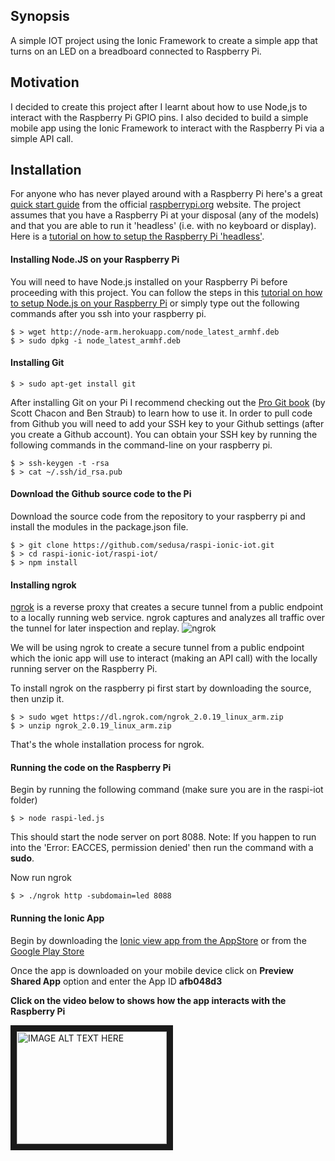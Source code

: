 ## Synopsis
A simple IOT project using the Ionic Framework to create a simple app that turns on an LED on a breadboard connected to Raspberry Pi.

## Motivation
I decided to create this project after I learnt about how to use Node,js to interact with the Raspberry Pi GPIO pins.  I also decided to build a simple mobile app using the Ionic Framework to interact with the Raspberry Pi via a simple API call.

## Installation
For anyone who has never played around with a Raspberry Pi here's a great <a href="https://www.raspberrypi.org/wp-content/uploads/2012/04/quick-start-guide-v2_1.pdf" target="_blank">quick start guide</a> from the official <a href="https://www.raspberrypi.org/" target="_blank">raspberrypi.org</a> website.
The project assumes that you have a Raspberry Pi at your disposal (any of the models) and that you are able to run it 'headless' (i.e. with no keyboard or display).  Here is a <a href="https://www.raspberrypi.org/forums/viewtopic.php?f=91&t=74176" target="_blank">tutorial on how to setup the Raspberry Pi 'headless'</a>.

#### Installing Node.JS on your Raspberry Pi
You will need to have Node.js installed on your Raspberry Pi before proceeding with this project.  You can follow the steps in this <a href="http://weworkweplay.com/play/raspberry-pi-nodejs/" target="_blank">tutorial on how to setup Node.js on your Raspberry Pi</a> or simply type out the following commands after you ssh into your raspberry pi.
```
$ > wget http://node-arm.herokuapp.com/node_latest_armhf.deb
$ > sudo dpkg -i node_latest_armhf.deb
```

#### Installing Git
```
$ > sudo apt-get install git
```
After installing Git on your Pi I recommend checking out the <a href="http://git-scm.com/book/en/v2" target="_blank">Pro Git book</a> (by Scott Chacon and Ben Straub) to learn how to use it.
In order to pull code from Github you will need to add your SSH key to your Github settings (after you create a Github account).  You can obtain your SSH key by running the following commands in the command-line on your raspberry pi.
```
$ > ssh-keygen -t -rsa  
$ > cat ~/.ssh/id_rsa.pub
```

#### Download the Github source code to the Pi
Download the source code from the repository to your raspberry pi and install the modules in the package.json file.
```
$ > git clone https://github.com/sedusa/raspi-ionic-iot.git
$ > cd raspi-ionic-iot/raspi-iot/
$ > npm install 
```

#### Installing ngrok
<a href="https://ngrok.com/" traget="_blank">ngrok</a> is a reverse proxy that creates a secure tunnel from a public endpoint to a locally running web service. ngrok captures and analyzes all traffic over the tunnel for later inspection and replay.
![ngrok](http://res.cloudinary.com/drsedusa/image/upload/v1441640018/ngrok_tdkroh.png)

We will be using ngrok to create a secure tunnel from a public endpoint which the ionic app will use to interact (making an API call) with the locally running server on the Raspberry Pi.

To install ngrok on the raspberry pi first start by downloading the source, then unzip it.
```
$ > sudo wget https://dl.ngrok.com/ngrok_2.0.19_linux_arm.zip
$ > unzip ngrok_2.0.19_linux_arm.zip
```
That's the whole installation process for ngrok.

#### Running the code on the Raspberry Pi
Begin by running the following command (make sure you are in the raspi-iot folder)
```
$ > node raspi-led.js
```
This should start the node server on port 8088.  Note: If you happen to run into the 'Error: EACCES, permission denied' then run the command with a **sudo**.

Now run ngrok
```
$ > ./ngrok http -subdomain=led 8088
```

#### Running the Ionic App
Begin by downloading the <a href="https://itunes.apple.com/us/app/ionic-view/id849930087?mt=8" target="_blank">Ionic view app from the AppStore</a> or from the <a href="https://play.google.com/store/apps/details?id=com.ionic.viewapp&hl=en" target="_blank">Google Play Store</a>

Once the app is downloaded on your mobile device click on **Preview Shared App** option and enter the App ID **afb048d3**


**Click on the video below to shows how the app interacts with the Raspberry Pi**

<a href="http://www.youtube.com/watch?feature=player_embedded&v=9yw8BysEuNY
" target="_blank"><img src="http://img.youtube.com/vi/9yw8BysEuNY/0.jpg" 
alt="IMAGE ALT TEXT HERE" width="240" height="180" border="10" /></a>


